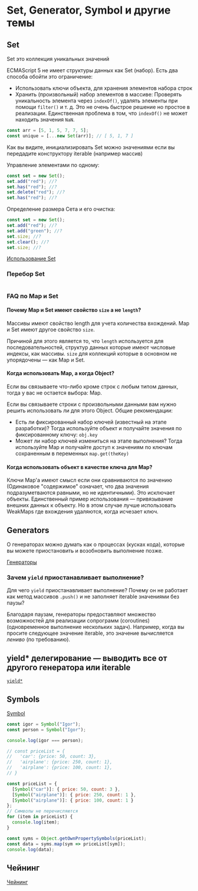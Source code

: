 # Set, Generator, Symbol и другие темы

## Set

Set это коллекция уникальных значений

ECMAScript 5 не имеет структуры данных как Set (набор). Есть два способа обойти это ограничение:

- Использовать ключи объекта, для хранения элементов набора строк
- Хранить (произвольный) набор элементов в массиве: Проверять уникальность элемента через `indexOf()`, удалять элементы при помощи `filter()` и т. д. Это не очень быстрое решение но простое в реализации. Единственная проблема в том, что `indexOf()` не может находить значения `NaN`.

```javascript
const arr = [5, 1, 5, 7, 7, 5];
const unique = [...new Set(arr)]; // [ 5, 1, 7 ]
```

Как вы видите, инициализировать Set можно значениями если вы передадите конструктору iterable (например массив)

Управление элементами по одному:

```javascript
const set = new Set();
set.add("red"); //?
set.has("red"); //?
set.delete("red"); //?
set.has("red"); //?
```

Определение размера Сета и его очистка:

```javascript
const set = new Set();
set.add("red"); //?
set.add("green"); //?
set.size; //?
set.clear(); //?
set.size; //?
```

[Использование Set](http://exploringjs.com/impatient-js/ch_sets.html)

### Перебор Set

```javascript
```

### FAQ по Map и Set

#### Почему Map и Set имеют свойство `size` а не `length`?

Массивы имеют свойство length для учета количества вхождений. Map и Set имеют другое свойство `size`.

Причиной для этого является то, что `length` используется для последовательностей, структур данных которые имеют числовые индексы, как массивы. `size` для коллекций которые в основном не упорядочены — как Map и Set.

#### Когда использовать Map, а когда Object?

Если вы связываете что-либо кроме строк с любым типом данных, тогда у вас не остается выбора: Map.

Если вы связываете строки с произвольными данными вам нужно решить использовать ли для этого Object. Общие рекомендации:

- Есть ли фиксированный набор ключей (известный на этапе разработки)? Тогда используйте объект и получайте значения по фиксированному ключу: `obj.key`
- Может ли набор ключей измениться на этапе выполнения? Тогда используйте Map и получайте доступ к значениям по ключам сохраненным в переменных `map.get(theKey)`

#### Когда использовать объект в качестве ключа для Map?

Ключи Map'а имеют смысл если они сравниваются по значению (Одинаковое "содержимое" означает, что два значения подразуметваются равными, но не идентичными). Это исключаeт объекты. Единственный пример использования — привязывание внешних данных к объекту. Но в этом случае лучше использовать WeakMaps где вхождения удаляются, когда исчезает ключ.

## Generators

О генераторах можно думать как о процессах (кусках кода), которые вы можете приостановить и возобновить выполнение позже.

[Генераторы](http://exploringjs.com/impatient-js/ch_sync-generators.html)

### Зачем `yield` приостанавливает выполнение?

Для чего `yield` приостанавливает выполнение? Почему он не работает как метод массивов `.push()` и не заполняет iterable значениями без паузы?

Благодаря паузам, генераторы предоставляют множество возможностей для реализации сопрограмм (coroutines) (одновременное выполнение нескольких задач). Например, когда вы просите следующее значение iterable, это значение вычисляется _лениво_ (по требованию).

## yield\* делегирование — выводить все от другого генератора или iterable

[`yield*`](https://developer.mozilla.org/en-US/docs/Web/JavaScript/Reference/Operators/yield*)

## Symbols

[Symbol](https://developer.mozilla.org/en-US/docs/Glossary/Symbol)

```javascript
const igor = Symbol("Igor");
const person = Symbol("Igor");

console.log(igor === person);

// const priceList = {
//   'car': {price: 50, count: 3},
//   'airplane': {price: 250, count: 1},
//   'airplane': {price: 100, count: 1},
// }

const priceList = {
  [Symbol("car")]: { price: 50, count: 3 },
  [Symbol("airplane")]: { price: 250, count: 1 },
  [Symbol("airplane")]: { price: 100, count: 1 }
};
// Символы не перечисляются
for (item in priceList) {
  console.log(item);
}

const syms = Object.getOwnPropertySymbols(priceList);
const data = syms.map(sym => priceList[sym]);
console.log(data);
```

## Чейнинг

[Чейнинг](https://schier.co/blog/2013/11/14/method-chaining-in-javascript.html)

